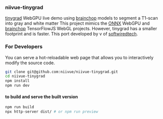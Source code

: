 ### niivue-tinygrad

[tinygrad](https://tinygrad.org/) WebGPU live demo using [brainchop](https://github.com/neuroneural/brainchop) models to segment a T1-scan into gray and white matter This project mimics the [ONNX](https://github.com/niivue/niivue-onnx) WebGPU and [brainchop](https://github.com/neuroneural/brainchop) TensorFlowJS WebGL projects. However, tinygrad has a smaller footprint and is faster. This port developed by v of [softwiredtech](https://github.com/softwiredtech).

### For Developers

You can serve a hot-reloadable web page that allows you to interactively modify the source code.

```bash
git clone git@github.com:niivue/niivue-tinygrad.git
cd niivue-tinygrad
npm install
npm run dev
```

#### to build and serve the built version

```bash
npm run build
npx http-server dist/ # or npm run preview
```

